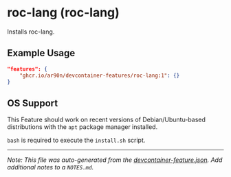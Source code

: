 
# roc-lang (roc-lang)

Installs roc-lang.

## Example Usage

```json
"features": {
    "ghcr.io/ar90n/devcontainer-features/roc-lang:1": {}
}
```





## OS Support

This Feature should work on recent versions of Debian/Ubuntu-based distributions with the `apt` package manager installed.

`bash` is required to execute the `install.sh` script.


---

_Note: This file was auto-generated from the [devcontainer-feature.json](https://github.com/ar90n/devcontainer-features/blob/main/src/roc-lang/devcontainer-feature.json).  Add additional notes to a `NOTES.md`._
